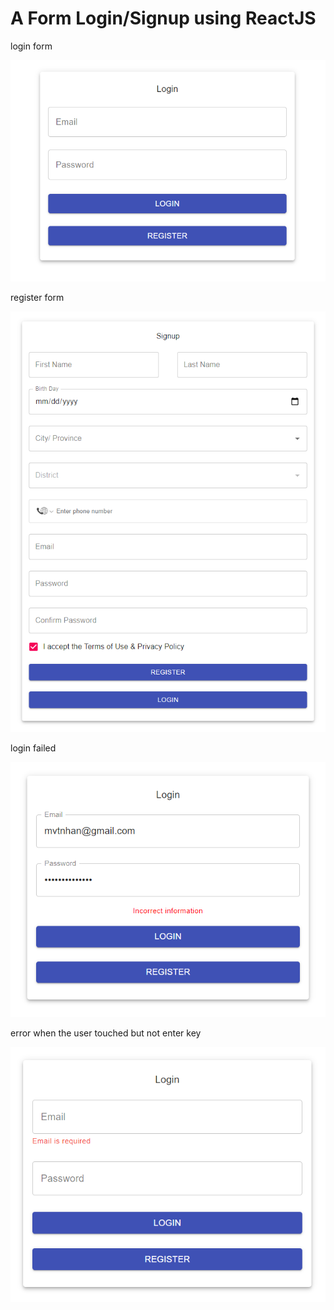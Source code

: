 # A Form Login/Signup using ReactJS

login form

<p align="center"><img src="./login.png" alt="Login" />

register form

<p align="center"><img src="./register.png" alt="Register" />

login failed

<p align="center"><img src="./loginfailed.png" alt="Login Failed" />

error when the user touched but not enter key

<p align="center"><img src="./error.png" alt="Error" />
